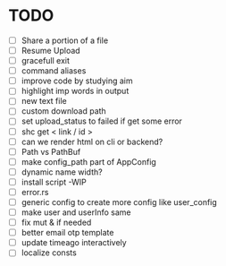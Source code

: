 # TODO

- [ ] Share a portion of a file
- [ ] Resume Upload
- [ ] gracefull exit
- [ ] command aliases
- [ ] improve code by studying aim
- [ ] highlight imp words in output
- [ ] new text file
- [ ] custom download path
- [ ] set upload_status to failed if get some error
- [ ] shc get < link / id >
- [ ] can we render html on cli or backend?
- [ ] Path vs PathBuf
- [ ] make config_path part of AppConfig
- [ ] dynamic name width?
- [ ] install script -WIP
- [ ] error.rs
- [ ] generic config to create more config like user_config
- [ ] make user and userInfo same
- [ ] fix mut & if needed
- [ ] better email otp template
- [ ] update timeago interactively
- [ ] localize consts
